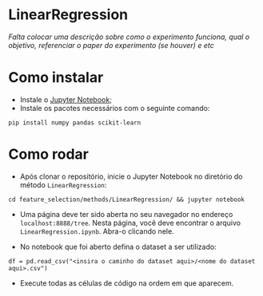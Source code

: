 # LinearRegression

*Falta colocar uma descrição sobre como o experimento funciona, qual o objetivo, referenciar o paper do experimento (se houver) e etc*

# Como instalar

- Instale o [Jupyter Notebook](https://jupyter.org/install#jupyter-notebook);
- Instale os pacotes necessários com o seguinte comando:

```
pip install numpy pandas scikit-learn
```

# Como rodar

- Após clonar o repositório, inicie o Jupyter Notebook no diretório do método `LinearRegression`:
```
cd feature_selection/methods/LinearRegression/ && jupyter notebook
```

- Uma página deve ter sido aberta no seu navegador no endereço `localhost:8888/tree`. Nesta página, você deve encontrar o arquivo `LinearRegression.ipynb`. Abra-o clicando nele.

- No notebook que foi aberto defina o dataset a ser utilizado:
```
df = pd.read_csv("<insira o caminho do dataset aqui>/<nome do dataset aqui>.csv")
```

- Execute todas as células de código na ordem em que aparecem.
